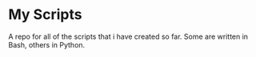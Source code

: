# My Scripts

A repo for all of the scripts that i have created so far. Some are written in Bash, others in Python.
